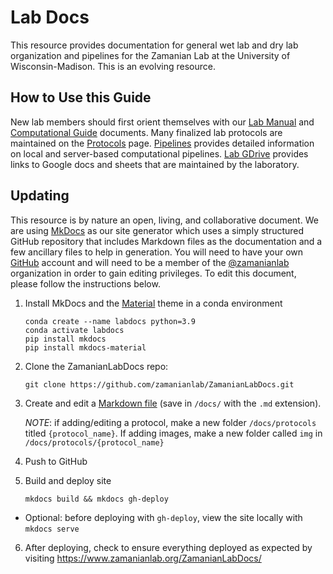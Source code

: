 # Lab Docs

This resource provides documentation for general wet lab and dry lab organization and pipelines for the Zamanian Lab at the University of Wisconsin-Madison. This is an evolving resource.


## How to Use this Guide

New lab members should first orient themselves with our [Lab Manual](labmanual.md) and [Computational Guide](comp_overview.md) documents. Many finalized lab protocols are maintained on the [Protocols](protocols/protocols.md) page. [Pipelines](pipelines_overview.md) provides detailed information on local and server-based computational pipelines. [Lab GDrive](labgdrive.md) provides links to Google docs and sheets that are maintained by the laboratory.


## Updating

This resource is by nature an open, living, and collaborative document. We are using [MkDocs](https://www.mkdocs.org/) as our site generator which uses a simply structured GitHub repository that includes Markdown files as the documentation and a few ancillary files to help in generation. You will need to have your own [GitHub](https://github.com/) account and will need to be a member of the [@zamanianlab](https://github.com/orgs/zamanianlab/dashboard) organization in order to gain editing privileges. To edit this document, please follow the instructions below.

1. Install MkDocs and the [Material](https://squidfunk.github.io/mkdocs-material/) theme in a conda environment
    ```
    conda create --name labdocs python=3.9
    conda activate labdocs
    pip install mkdocs
    pip install mkdocs-material
    ```

2. Clone the ZamanianLabDocs repo:

    `git clone https://github.com/zamanianlab/ZamanianLabDocs.git`

3. Create and edit a <a href="https://yakworks.github.io/docmark/cheat-sheet/" target="blank">Markdown file</a> (save in `/docs/` with the `.md` extension). 

    *NOTE*: if adding/editing a protocol, make a new folder `/docs/protocols` titled `{protocol_name}`. If adding images, make a new folder called `img` in `/docs/protocols/{protocol_name}`

4. Push to GitHub

5. Build and deploy site

    `mkdocs build && mkdocs gh-deploy`

  - Optional: before deploying with `gh-deploy`, view the site locally with `mkdocs serve`

6. After deploying, check to ensure everything deployed as expected by visiting <https://www.zamanianlab.org/ZamanianLabDocs/>
